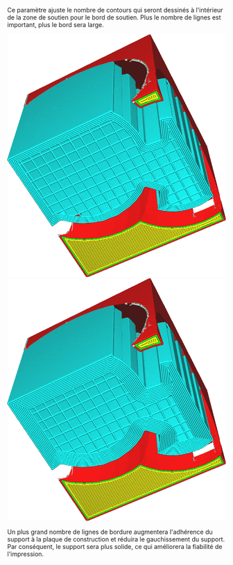 Ce paramètre ajuste le nombre de contours qui seront dessinés à l'intérieur de la zone de soutien pour le bord de soutien. Plus le nombre de lignes est important, plus le bord sera large.

![5 lignes de bord](../../../articles/images/support_brim_2mm.png)
![10 lignes de bord](../../../articles/images/support_brim_4mm.png)

Un plus grand nombre de lignes de bordure augmentera l'adhérence du support à la plaque de construction et réduira le gauchissement du support. Par conséquent, le support sera plus solide, ce qui améliorera la fiabilité de l'impression.
